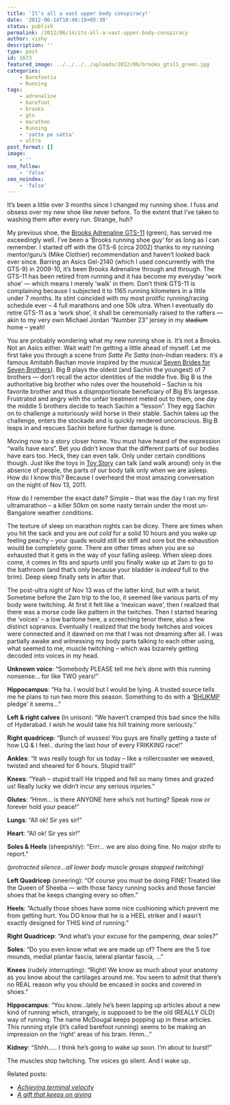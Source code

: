```yaml
---
title: 'It’s all a vast upper body conspiracy!'
date: '2012-06-14T18:40:19+05:30'
status: publish
permalink: /2012/06/14/its-all-a-vast-upper-body-conspiracy
author: vishy
description: ''
type: post
id: 1673
featured_image: ../../../../uploads/2012/06/brooks_gts11_green.jpg
categories: 
    - Barefootia
    - Running
tags:
    - adrenaline
    - barefoot
    - brooks
    - gts
    - marathon
    - Running
    - 'satte pe satta'
    - ultra
post_format: []
image:
    - ''
seo_follow:
    - 'false'
seo_noindex:
    - 'false'
---
```


It’s been a little over 3 months since I changed my running shoe. I fuss and obsess over my new shoe like never before. To the extent that I’ve taken to washing them after every run. Strange, huh?

My previous shoe, the [Brooks Adrenaline GTS-11](http://www.amazon.com/Brooks-Adrenaline-Running-White-Silver/dp/B0040JHL4K/ref=sr_1_1?s=shoes&ie=UTF8&qid=1339657997&sr=1-1) (green), has served me exceedingly well. I’ve been a ‘Brooks running shoe guy’ for as long as I can remember. I started off with the GTS-6 (circa 2002) thanks to my running mentor/guru’s (Mike Clothier) recommendation and haven’t looked back ever since. Barring an Asics Gel-2140 (which I used concurrently with the GTS-9) in 2009-10, it’s been Brooks Adrenaline through and through. The GTS-11 has been retired from running and it has become my everyday ‘work shoe’ — which means I merely ‘walk’ in them. Don’t think GTS-11 is complaining because I subjected it to 1165 running kilometers in a little under 7 months. Its stint coincided with my most prolific running/racing schedule ever – 4 full marathons and one 50k ultra. When I eventually do retire GTS-11 as a ‘work shoe’, it shall be ceremonially raised to the rafters — akin to my very own Michael Jordan “Number 23” jersey in my <del>stadium</del> home – yeah!

You are probably wondering what my new running shoe is. It’s not a Brooks. Not an Asics either. Wait wait! I’m getting a little ahead of myself. Let me first take you through a scene from *Satte Pe Satta* (non-Indian readers: it’s a famous Amitabh Bachan movie inspired by the musical [Seven Brides for Seven Brothers](http://en.wikipedia.org/wiki/Seven_Brides_for_Seven_Brothers_(film))). Big B plays the oldest (and Sachin the youngest) of 7 brothers — don’t recall the actor identities of the middle five. Big B is the authoritative big brother who rules over the household – Sachin is his favorite brother and thus a disproportionate beneficiary of Big B’s largesse. Frustrated and angry with the unfair treatment meted out to them, one day the middle 5 brothers decide to teach Sachin a “lesson”. They egg Sachin on to challenge a notoriously wild horse in their stable. Sachin takes up the challenge, enters the stockade and is quickly rendered unconscious. Big B leaps in and rescues Sachin before further damage is done.

Moving now to a story closer home. You must have heard of the expression “walls have ears”. Bet you didn’t know that the different parts of our bodies have ears too. Heck, they can even talk. Only under certain conditions though. Just like the toys in [Toy Story](http://www.imdb.com/title/tt0114709/) can talk (and walk around) only in the absence of people, the parts of our body talk only when we are asleep. How do I know this? Because I overheard the most amazing conversation on the night of Nov 13, 2011.

How do I remember the exact date? Simple – that was the day I ran my first ultramarathon – a killer 50km on some nasty terrain under the most un-Bangalore weather conditions.

The texture of sleep on marathon nights can be dicey. There are times when you hit the sack and you are *out cold* for a solid 10 hours and you wake up feeling peachy – your quads would still be stiff and sore but the exhaustion would be completely gone. There are other times when you are so exhausted that it gets in the way of your falling asleep. When sleep does come, it comes in fits and spurts until you finally wake up at 2am to go to the bathroom (and that’s only because your bladder is *indeed* full to the brim). Deep sleep finally sets in after that.

The post-ultra night of Nov 13 was of the latter kind, but with a twist. Sometime before the 2am trip to the loo, it seemed like various parts of my body were twitching. At first it felt like a ‘mexican wave’, then I realized that there was a morse code like pattern in the twitches. Then I started hearing the ‘voices’ – a low baritone here, a screeching tenor there, also a few distinct sopranos. Eventually I realized that the body twitches and voices were connected and it dawned on me that I was not dreaming after all. I was partially awake and witnessing my body parts talking to each other using, what seemed to me, muscle twitching – which was bizarrely getting decoded into voices in my head.

**Unknown voice**: “Somebody PLEASE tell me he’s done with this running nonsense… for like TWO years!”

**Hippocampus**: “Ha ha. I would but I would be lying. A trusted source tells me he plans to run two more this season. Something to do with a ‘[BHUKMP](http://runnersforlife.com/group/earthquakebhukmprunners) pledge’ it seems…”

**Left &amp; right calves** (in unison): “We haven’t cramped this bad since the hills of Hyderabad. I wish he would take his hill training more seriously.”

**Right quadricep**: “Bunch of wusses! You guys are finally getting a taste of how LQ &amp; I feel.. during the last hour of every FRIKKING race!”

**Ankles**: “It was really tough for us today – like a rollercoaster we weaved, twisted and sheared for 6 hours. Stupid trail!”

**Knees**: “Yeah – stupid trail! He tripped and fell so many times and grazed us! Really lucky we didn’t incur any serious injuries.”

**Glutes**: “Hmm… is there ANYONE here who’s not hurting? Speak now or forever hold your peace!”

**Lungs**: “All ok! Sir yes sir!”

**Heart**: “All ok! Sir yes sir!”

**Soles &amp; Heels** (sheepishly): “Errr… we are also doing fine. No major strife to report.”

*(protracted silence…all lower body muscle groups stopped twitching)*

**Left Quadricep** (sneering): “Of course you must be doing FINE! Treated like the Queen of Sheeba — with those fancy running socks and those fancier shoes that he keeps changing every so often.”

**Heels**: “Actually those shoes have some nice cushioning which prevent me from getting hurt. You DO know that he is a HEEL striker and I wasn’t exactly designed for THIS kind of running.”

**Right Quadricep**: “And what’s your excuse for the pampering, dear soles?”

**Soles**: “Do you even know what we are made up of? There are the 5 toe mounds, medial plantar fascia, lateral plantar fascia, …”

**Knees** (rudely interrupting): “Right! We know as much about your anatomy as you know about the cartilages around me. You seem to admit that there’s no REAL reason why you should be encased in socks and covered in shoes.”

**Hippocampus**: “You know…lately he’s been lapping up articles about a new kind of running which, strangely, is supposed to be the old (REALLY OLD) way of running. The name McDougal keeps popping up in these articles. This running style (it’s called barefoot running) seems to be making an impression on the ‘right’ areas of his brain. Hmm…”

**Kidney**: “Shhh….. I think he’s going to wake up soon. I’m about to burst!”

The muscles stop twitching. The voices go silent. And I wake up.

Related posts:
- *[Achieving terminal velocity](https://www.ulaar.com/2012/06/26/achieving-terminal-velocity/)*
- *[A gift that keeps on giving](https://www.ulaar.com/2013/07/15/a-gift-that-keeps-on-giving/)*
